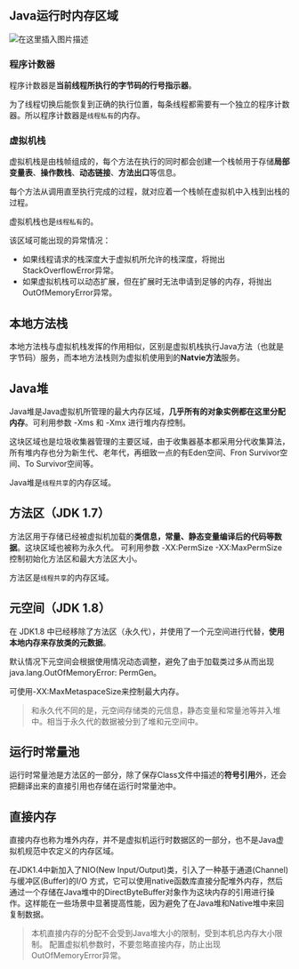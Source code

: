 ﻿## Java运行时内存区域
![在这里插入图片描述](https://img-blog.csdnimg.cn/20190219092309700.jpg)

### 程序计数器
程序计数器是**当前线程所执行的字节码的行号指示器**。

为了线程切换后能恢复到正确的执行位置，每条线程都需要有一个独立的程序计数器。所以程序计数器是`线程私有`的内存。

### 虚拟机栈
虚拟机栈是由栈帧组成的，每个方法在执行的同时都会创建一个栈帧用于存储**局部变量表**、**操作数栈**、**动态链接**、**方法出口**等信息。

每个方法从调用直至执行完成的过程，就对应着一个栈帧在虚拟机中入栈到出栈的过程。

虚拟机栈也是`线程私有`的。

该区域可能出现的异常情况：
- 如果线程请求的栈深度大于虚拟机所允许的栈深度，将抛出StackOverflowError异常。
- 如果虚拟机栈可以动态扩展，但在扩展时无法申请到足够的内存，将抛出OutOfMemoryError异常。

## 本地方法栈
本地方法栈与虚拟机栈发挥的作用相似，区别是虚拟机栈执行Java方法（也就是字节码）服务，而本地方法栈则为虚拟机使用到的**Natvie方法**服务。


## Java堆
Java堆是Java虚拟机所管理的最大内存区域，**几乎所有的对象实例都在这里分配内存**。可利用参数 -Xms 和 -Xmx 进行堆内存控制。

这块区域也是垃圾收集器管理的主要区域，由于收集器基本都采用分代收集算法，所有堆内存也分为新生代、老年代，再细致一点的有Eden空间、Fron Survivor空间、To Survivor空间等。

Java堆是`线程共享`的内存区域。

## 方法区（JDK 1.7）
方法区用于存储已经被虚拟机加载的**类信息，常量、静态变量编译后的代码等数据**。这块区域也被称为永久代。
可利用参数 -XX:PermSize -XX:MaxPermSize 控制初始化方法区和最大方法区大小。

方法区是`线程共享`的内存区域。

## 元空间（JDK 1.8）
在 JDK1.8 中已经移除了方法区（永久代），并使用了一个元空间进行代替，**使用本地内存来存放类的元数据**。

默认情况下元空间会根据使用情况动态调整，避免了由于加载类过多从而出现 java.lang.OutOfMemoryError: PermGen。

可使用-XX:MaxMetaspaceSize来控制最大内存。

> 和永久代不同的是，元空间存储类的元信息，静态变量和常量池等并入堆中。相当于永久代的数据被分到了堆和元空间中。

## 运行时常量池
运行时常量池是方法区的一部分，除了保存Class文件中描述的**符号引用**外，还会把翻译出来的直接引用也存储在运行时常量池中。

## 直接内存
直接内存也称为堆外内存，并不是虚拟机运行时数据区的一部分，也不是Java虚拟机规范中农定义的内存区域。

在JDK1.4中新加入了NIO(New Input/Output)类，引入了一种基于通道(Channel)与缓冲区(Buffer)的I/O 方式，它可以使用native函数库直接分配堆外内存，然后通过一个存储在Java堆中的DirectByteBuffer对象作为这块内存的引用进行操作。这样能在一些场景中显著提高性能，因为避免了在Java堆和Native堆中来回复制数据。

>本机直接内存的分配不会受到Java堆大小的限制，受到本机总内存大小限制。
>配置虚拟机参数时，不要忽略直接内存，防止出现OutOfMemoryError异常。

